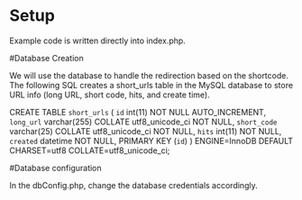 # Setup

Example code is written directly into index.php.

#Database Creation

We will use the database to handle the redirection based on the shortcode. 
The following SQL creates a short_urls table in the MySQL database to store URL info (long URL, short code, hits, and create time). 

CREATE TABLE `short_urls` (
 `id` int(11) NOT NULL AUTO_INCREMENT,
 `long_url` varchar(255) COLLATE utf8_unicode_ci NOT NULL,
 `short_code` varchar(25) COLLATE utf8_unicode_ci NOT NULL,
 `hits` int(11) NOT NULL,
 `created` datetime NOT NULL,
 PRIMARY KEY (`id`)
) ENGINE=InnoDB DEFAULT CHARSET=utf8 COLLATE=utf8_unicode_ci;


#Database configuration 

In the dbConfig.php, change the database credentials accordingly.

